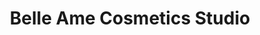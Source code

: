 ---
title: "Belle Ame Cosmetics Studio"
url: /brownsville/belle-ame-cosmetics-studio/
shop: beauty
---